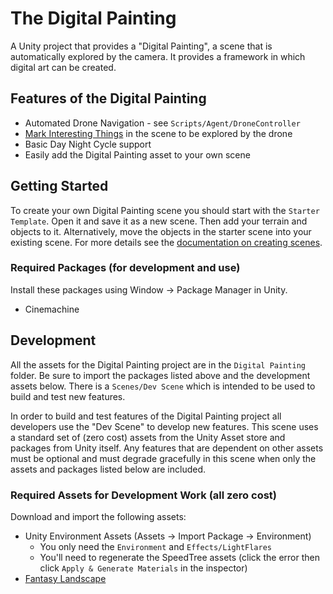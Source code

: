 # The Digital Painting

A Unity project that provides a "Digital Painting", a scene that is automatically explored by the camera. It provides a framework in which digital art can be created.

## Features of the Digital Painting

  * Automated Drone Navigation - see `Scripts/Agent/DroneController`
  * [Mark Interesting Things](./Assets/Digital%20Painting/Docs/InterestingThings.md) in the scene to be explored by the drone
  * Basic Day Night Cycle support
  * Easily add the Digital Painting asset to your own scene 

## Getting Started

To create your own Digital Painting scene you should start with the `Starter Template`. Open it 
and save it as a new scene. Then add your terrain and objects to it. Alternatively,
move the objects in the starter scene into your existing scene. For more details see
the [documentation on creating scenes](./Assets/Digital%20Painting/Docs/InterestingThings.md).

### Required Packages (for development and use)

Install these packages using Window -> Package Manager in Unity.

  * Cinemachine

## Development

All the assets for the Digital Painting project are in the `Digital Painting` folder. Be 
sure to import the packages listed above and the development assets below. There is a 
`Scenes/Dev Scene` which is intended to be used to build and test new features.

In order to build and test features of the Digital Painting project all developers use 
the "Dev Scene" to develop new features. This scene uses a standard set of (zero cost) 
assets from the Unity Asset store and packages from Unity itself. Any features that are 
dependent on other assets must be optional and must degrade gracefully in this scene when 
only the assets and packages listed below are included.

### Required Assets for Development Work (all zero cost)

Download and import the following assets:

  * Unity Environment Assets (Assets -> Import Package -> Environment)
    * You only need the `Environment` and `Effects/LightFlares`
    * You'll need to regenerate the SpeedTree assets (click the error then click `Apply & Generate Materials` in the inspector)
  * [Fantasy Landscape](https://assetstore.unity.com/packages/3d/environments/fantasy-landscape-103573)









